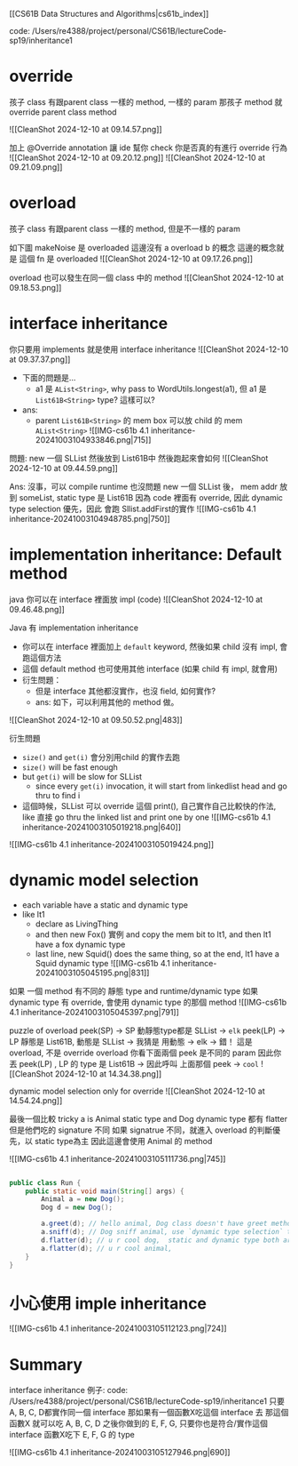 
[[CS61B Data Structures and Algorithms|cs61b_index]]


code: /Users/re4388/project/personal/CS61B/lectureCode-sp19/inheritance1



# override
孩子 class 有跟parent class 一樣的 method, 一樣的 param
那孩子 method 就 override parent class method

![[CleanShot 2024-12-10 at 09.14.57.png]]

加上 @Override annotation 讓 ide 幫你 check 你是否真的有進行 override 行為
![[CleanShot 2024-12-10 at 09.20.12.png]]
![[CleanShot 2024-12-10 at 09.21.09.png]]


# overload
孩子 class 有跟parent class 一樣的 method, 但是不一樣的 param

如下圖 makeNoise 是 overloaded
這邊沒有 a overload b 的概念
這邊的概念就是 這個 fn 是 overloaded
![[CleanShot 2024-12-10 at 09.17.26.png]]


overload 也可以發生在同一個 class 中的 method
![[CleanShot 2024-12-10 at 09.18.53.png]]


# interface inheritance



你只要用 implements 就是使用  interface inheritance
![[CleanShot 2024-12-10 at 09.37.37.png]]





- 下面的問題是...
	- a1 是 `AList<String>`, why pass to WordUtils.longest(a1), 但 a1 是 `List61B<String>` type? 這樣可以?
- ans:
	- parent `List61B<String>` 的 mem box 可以放 child 的 mem `AList<String>`
![[IMG-cs61b 4.1 inheritance-20241003104933846.png|715]]



問題:
new 一個 SLList 然後放到 List61B中
然後跑起來會如何
![[CleanShot 2024-12-10 at 09.44.59.png]]





Ans:
沒事，可以 compile
runtime 也沒問題
new 一個 SLList 後， mem addr 放到 someList, static type 是 List61B
因為 code 裡面有 override, 因此 dynamic type selection 優先，因此 會跑 Sllist.addFirst的實作
![[IMG-cs61b 4.1 inheritance-20241003104948785.png|750]]

# implementation inheritance: Default method


java 你可以在 interface 裡面放 impl (code)
![[CleanShot 2024-12-10 at 09.46.48.png]]



Java 有 implementation inheritance
- 你可以在 interface 裡面加上 `default` keyword, 然後如果 child 沒有 impl, 會跑這個方法
- 這個 default method 也可使用其他 interface (如果 child 有 impl, 就會用)
- 衍生問題：
	- 但是 interface 其他都沒實作，也沒 field, 如何實作?
	- ans: 如下，可以利用其他的 method 做。

![[CleanShot 2024-12-10 at 09.50.52.png|483]]


衍生問題
- `size()` and `get(i)` 會分別用child 的實作去跑
- `size()` will be fast enough
- but `get(i)` will be slow for SLList
	- since every `get(i)` invocation, it will start from linkedlist head and go thru to find i
- 這個時候，SLList 可以 override 這個 print(), 自己實作自己比較快的作法, like 直接 go thru the linked list and print one by one
![[IMG-cs61b 4.1 inheritance-20241003105019218.png|640]]

![[IMG-cs61b 4.1 inheritance-20241003105019424.png]]



# dynamic model selection
- each variable have a static and dynamic type
- like lt1
	- declare as LivingThing
	- and then new Fox() 實例 and copy the mem bit to lt1, and then lt1 have a fox dynamic type
	- last line, new Squid() does the same thing, so at the end, lt1 have a Squid dynamic type
![[IMG-cs61b 4.1 inheritance-20241003105045195.png|831]]



如果 一個 method 有不同的 靜態 type and runtime/dynamic type
如果 dynamic type 有 override, 會使用 dynamic type 的那個 method
![[IMG-cs61b 4.1 inheritance-20241003105045397.png|791]]






puzzle of overload
peek(SP) -> SP 動靜態type都是 SLList -> `elk`
peek(LP) -> LP 靜態是 List61B, 動態是 SLList -> 我猜是 用動態 -> elk -> 錯！ 這是 overload, 不是 override
overload 你看下面兩個 peek 是不同的 param
因此你丟 peek(LP) , LP 的 type 是 List61B -> 因此呼叫 上面那個 peek -> `cool`
![[CleanShot 2024-12-10 at 14.34.38.png]]


dynamic model selection only for override
![[CleanShot 2024-12-10 at 14.54.24.png]]




最後一個比較 tricky
a is Animal static type and Dog dynamic type
都有 flatter
但是他們吃的 signature 不同
如果 signatrue 不同，就進入 overload 的判斷優先，以 static type為主
因此這邊會使用 Animal 的 method


![[IMG-cs61b 4.1 inheritance-20241003105111736.png|745]]

```java

public class Run {
    public static void main(String[] args) {
        Animal a = new Dog();
        Dog d = new Dog();

        a.greet(d); // hello animal, Dog class doesn't have greet method, it's inherited from Animal
        a.sniff(d); // Dog sniff animal, use `dynamic type selection` to call Dog's(dynamic type) sniff method
        d.flatter(d); // u r cool dog,  static and dynamic type both are Dog, use Dog's flatter method
        a.flatter(d); // u r cool animal,
    }
}

```


# 小心使用 imple inheritance
![[IMG-cs61b 4.1 inheritance-20241003105112123.png|724]]




# Summary


interface inheritance
例子:
code: /Users/re4388/project/personal/CS61B/lectureCode-sp19/inheritance1
只要A, B, C, D都實作同一個 interface
那如果有一個函數X吃這個 interface 去
那這個函數X 就可以吃 A, B, C, D
之後你做到的 E, F, G, 只要你也是符合/實作這個 interface
函數X吃下 E, F, G 的 type

![[IMG-cs61b 4.1 inheritance-20241003105127946.png|690]]


